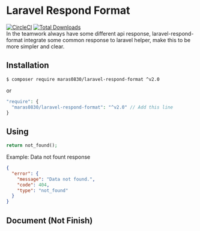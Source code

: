 # Laravel Respond Format
[![CircleCI](https://circleci.com/gh/Maras0830/laravel-respond-format/tree/2.0.svg?style=shield)](https://circleci.com/gh/Maras0830/laravel-respond-format/tree/2.0)
[![Total Downloads](https://img.shields.io/packagist/dt/maras0830/laravel-respond-format.svg?style=flat-square)](https://packagist.org/packages/maras0830/laravel-respond-format)   
In the teamwork always have some different api response, laravel-respond-format integrate some common response to laravel helper, make this to be more simpler and clear.

## Installation
```
$ composer require maras0830/laravel-respond-format ^v2.0
```
or 
```php
"require": {
  "maras0830/laravel-respond-format": "^v2.0" // Add this line
}
```

## Using
```php
return not_found();
```

Example:
Data not fount response
```json
{
  "error": {
    "message": "Data not found.",
    "code": 404,
    "type": "not_found"
  }
}
```

## Document (Not Finish)
